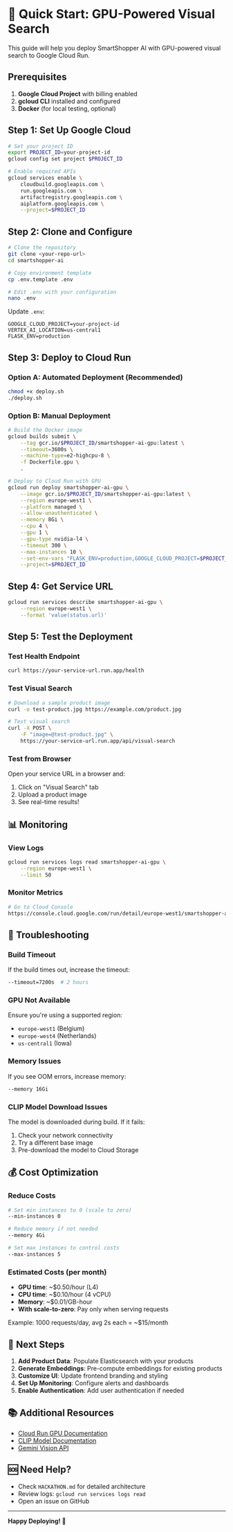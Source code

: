 # 🚀 Quick Start: GPU-Powered Visual Search

This guide will help you deploy SmartShopper AI with GPU-powered visual search to Google Cloud Run.

## Prerequisites

1. **Google Cloud Project** with billing enabled
2. **gcloud CLI** installed and configured
3. **Docker** (for local testing, optional)

## Step 1: Set Up Google Cloud

```bash
# Set your project ID
export PROJECT_ID=your-project-id
gcloud config set project $PROJECT_ID

# Enable required APIs
gcloud services enable \
    cloudbuild.googleapis.com \
    run.googleapis.com \
    artifactregistry.googleapis.com \
    aiplatform.googleapis.com \
    --project=$PROJECT_ID
```

## Step 2: Clone and Configure

```bash
# Clone the repository
git clone <your-repo-url>
cd smartshopper-ai

# Copy environment template
cp .env.template .env

# Edit .env with your configuration
nano .env
```

Update `.env`:
```env
GOOGLE_CLOUD_PROJECT=your-project-id
VERTEX_AI_LOCATION=us-central1
FLASK_ENV=production
```

## Step 3: Deploy to Cloud Run

### Option A: Automated Deployment (Recommended)

```bash
chmod +x deploy.sh
./deploy.sh
```

### Option B: Manual Deployment

```bash
# Build the Docker image
gcloud builds submit \
    --tag gcr.io/$PROJECT_ID/smartshopper-ai-gpu:latest \
    --timeout=3600s \
    --machine-type=e2-highcpu-8 \
    -f Dockerfile.gpu \
    .

# Deploy to Cloud Run with GPU
gcloud run deploy smartshopper-ai-gpu \
    --image gcr.io/$PROJECT_ID/smartshopper-ai-gpu:latest \
    --region europe-west1 \
    --platform managed \
    --allow-unauthenticated \
    --memory 8Gi \
    --cpu 4 \
    --gpu 1 \
    --gpu-type nvidia-l4 \
    --timeout 300 \
    --max-instances 10 \
    --set-env-vars "FLASK_ENV=production,GOOGLE_CLOUD_PROJECT=$PROJECT_ID,VERTEX_AI_LOCATION=us-central1" \
    --project=$PROJECT_ID
```

## Step 4: Get Service URL

```bash
gcloud run services describe smartshopper-ai-gpu \
    --region europe-west1 \
    --format 'value(status.url)'
```

## Step 5: Test the Deployment

### Test Health Endpoint
```bash
curl https://your-service-url.run.app/health
```

### Test Visual Search
```bash
# Download a sample product image
curl -o test-product.jpg https://example.com/product.jpg

# Test visual search
curl -X POST \
    -F "image=@test-product.jpg" \
    https://your-service-url.run.app/api/visual-search
```

### Test from Browser
Open your service URL in a browser and:
1. Click on "Visual Search" tab
2. Upload a product image
3. See real-time results!

## 📊 Monitoring

### View Logs
```bash
gcloud run services logs read smartshopper-ai-gpu \
    --region europe-west1 \
    --limit 50
```

### Monitor Metrics
```bash
# Go to Cloud Console
https://console.cloud.google.com/run/detail/europe-west1/smartshopper-ai-gpu/metrics
```

## 🔧 Troubleshooting

### Build Timeout
If the build times out, increase the timeout:
```bash
--timeout=7200s  # 2 hours
```

### GPU Not Available
Ensure you're using a supported region:
- `europe-west1` (Belgium)
- `europe-west4` (Netherlands)
- `us-central1` (Iowa)

### Memory Issues
If you see OOM errors, increase memory:
```bash
--memory 16Gi
```

### CLIP Model Download Issues
The model is downloaded during build. If it fails:
1. Check your network connectivity
2. Try a different base image
3. Pre-download the model to Cloud Storage

## 💰 Cost Optimization

### Reduce Costs
```bash
# Set min instances to 0 (scale to zero)
--min-instances 0

# Reduce memory if not needed
--memory 4Gi

# Set max instances to control costs
--max-instances 5
```

### Estimated Costs (per month)
- **GPU time**: ~$0.50/hour (L4)
- **CPU time**: ~$0.10/hour (4 vCPU)
- **Memory**: ~$0.01/GB-hour
- **With scale-to-zero**: Pay only when serving requests

Example: 1000 requests/day, avg 2s each = ~$15/month

## 🎯 Next Steps

1. **Add Product Data**: Populate Elasticsearch with your products
2. **Generate Embeddings**: Pre-compute embeddings for existing products
3. **Customize UI**: Update frontend branding and styling
4. **Set Up Monitoring**: Configure alerts and dashboards
5. **Enable Authentication**: Add user authentication if needed

## 📚 Additional Resources

- [Cloud Run GPU Documentation](https://cloud.google.com/run/docs/configuring/services/gpu)
- [CLIP Model Documentation](https://github.com/openai/CLIP)
- [Gemini Vision API](https://cloud.google.com/vertex-ai/docs/generative-ai/model-reference/gemini)

## 🆘 Need Help?

- Check `HACKATHON.md` for detailed architecture
- Review logs: `gcloud run services logs read`
- Open an issue on GitHub

---

**Happy Deploying! 🚀**
